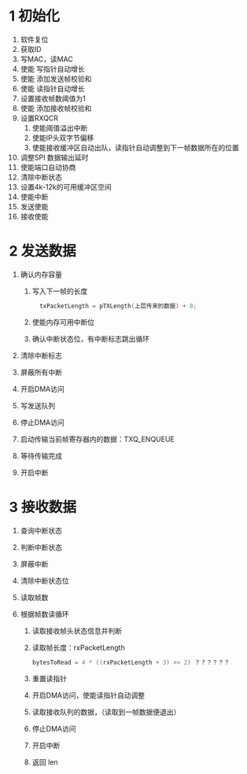 # 1 初始化

1. 软件复位
2. 获取ID
3. 写MAC，读MAC
4. 使能 写指针自动增长
5. 使能 添加发送帧校验和
6. 使能 读指针自动增长
7. 设置接收帧数阈值为1
8. 使能 添加接收帧校验和
9. 设置RXQCR
   1. 使能阈值溢出中断
   2. 使能IP头双字节偏移
   3. 使能接收缓冲区自动出队，读指针自动调整到下一帧数据所在的位置
10. 调整SPI 数据输出延时
11. 使能端口自动协商
12. 清除中断状态
13. 设置4k-12k的可用缓冲区空间
14. 使能中断
15. 发送使能
16. 接收使能

# 2 发送数据

1. 确认内存容量

   1. 写入下一帧的长度

      ```c
        txPacketLength = pTXLength(上层传来的数据) + 8;
      ```

   2. 使能内存可用中断位

   3. 确认中断状态位，有中断标志跳出循环

2. 清除中断标志

3. 屏蔽所有中断

4. 开启DMA访问

5. 写发送队列

6. 停止DMA访问

7. 启动传输当前帧寄存器内的数据：TXQ_ENQUEUE

8. 等待传输完成

9. 开启中断

# 3 接收数据

1. 查询中断状态

2. 判断中断状态

3. 屏蔽中断

4. 清除中断状态位

5. 读取帧数

6. 根据帧数读循环

   1. 读取接收帧头状态信息并判断

   2. 读取帧长度：rxPacketLength

      ```c
      bytesToRead = 4 * ((rxPacketLength + 3) >> 2) ？？？？？？
      ```

   3. 重置读指针

   4. 开启DMA访问，使能读指针自动调整

   5. 读取接收队列的数据，（读取到一帧数据便退出）

   6. 停止DMA访问

   7. 开启中断

   8. 返回 len

